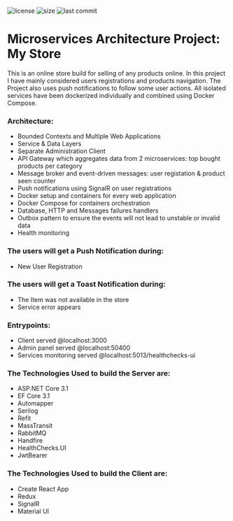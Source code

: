  ![license](https://img.shields.io/github/license/zrusev/microservices-architecture.svg) ![size](https://img.shields.io/github/repo-size/zrusev/microservices-architecture.svg) ![last commit](https://img.shields.io/github/last-commit/zrusev/microservices-architecture.svg)

# Microservices Architecture Project: My Store
This is an online store build for selling of any products online.
In this project I have mainly considered users registrations and products navigation.
The Project also uses push notifications to follow some user actions.
All isolated services have been dockerized individually and combined using Docker Compose.

### Architecture:
- Bounded Contexts and Multiple Web Applications
- Service & Data Layers
- Separate Administration Client
- API Gateway which aggregates data from 2 microservices: top bought products per category
- Message broker and event-driven messages: user registation & product seen counter
- Push notifications using SignalR on user registrations
- Docker setup and containers for every web application
- Docker Compose for containers orchestration
- Database, HTTP and Messages failures handlers
- Outbox pattern to ensure the events will not lead to unstable or invalid data
- Health monitoring

### The users will get a Push Notification during:
- New User Registration
### The users will get a Toast Notification during:
- The Item was not available in the store
- Service error appears

### Entrypoints:
- Client served @localhost:3000
- Admin panel served @localhost:50400
- Services monitoring served @localhost:5013/healthchecks-ui

### The Technologies Used to build the Server are:
- ASP.NET Core 3.1
- EF Core 3.1
- Automapper
- Serilog
- Refit
- MassTransit
- RabbitMQ
- Handfire
- HealthChecks.UI
- JwtBearer

### The Technologies Used to build the Client are:
- Create React App
- Redux
- SignalR
- Material UI